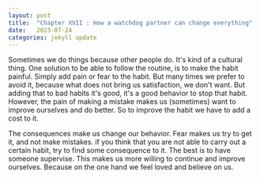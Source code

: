 ```yaml
---
layout: post
title:  "Chapter XVII : How a watchdog partner can change everything"
date:   2023-07-24
categories: jekyll update
---
```

Sometimes we do things because other people do. It's kind of a cultural thing. One solution to be able to follow the routine, is to make the habit painful. Simply add pain or fear to the habit. But many times we prefer to avoid it, because what does not bring us satisfaction, we don't want. But adding that to bad habits it's good, it's a good behavior to stop that habit. However, the pain of making a mistake makes us (sometimes) want to improve ourselves and do better. So to improve the habit we have to add a cost to it.

The consequences make us change our behavior. Fear makes us try to get it, and not make mistakes. if you think that you are not able to carry out a certain habit, try to find some consequence to it. The best is to have someone supervise. This makes us more willing to continue and improve ourselves. Because on the one hand we feel loved and believe on us.
